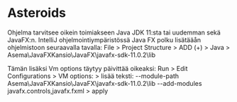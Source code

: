 # Asteroids
Ohjelma tarvitsee oikein toimiakseen Java JDK 11:sta tai uudemman sekä JavaFX:n.
IntelliJ ohjelmointiympäristössä Java FX polku lisätääån ohjelmistoon seuraavalla tavalla:
File > Project Structure > ADD (+) > Java > Asema\JavaFXKansio\JavaFX\javafx-sdk-11.0.2\lib

Tämän lisäksi Vm options täytyy päivittää oikeaksi:
Run > Edit Configurations > VM options: > lisää teksti: --module-path Asema\JavaFXKansio\JavaFX\javafx-sdk-11.0.2\lib --add-modules javafx.controls,javafx.fxml > apply
